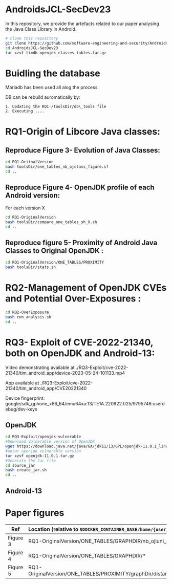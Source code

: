 # AndroidsJCL-SecDev23 
In this repository, we provide the artefacts related to our paper analysing the Java Class Library in Android.

```bash
# clone this repository
git clone https://github.com/software-engineering-and-security/AndroidsJCL-SecDev23.git
cd AndroidsJCL-SecDev23
tar xzvf timdb-openjdk_classes_tables.tar.gz

```

# Buidling the database
Mariadb has been used all alog the process.

DB can be rebuild auromatically by:

	1. Updating the RQ1-/toolsDir/db\_tools file
	2. Executing ....



# RQ1-Origin of Libcore Java classes:

## Reproduce Figure 3- Evolution of Java Classes:
```bash
cd RQ1-OriinalVersion
bash toolsDir/one_tables_nb_ojclass_figure.sf
cd ..
```
## Reproduce Figure 4- OpenJDK profile of each Android version:
For each version X
```bash
cd RQ1-OriginalVersion
bash toolsDir/compare_one_tables_sh_X.sh
cd ..
```

## Reproduce figure 5- Proximity of Android Java Classes to Original OpenJDK :
```bash
cd RQ1-OriginalVersion/ONE_TABLES/PROXIMITY
bash toolsDir/stats.sh
```




# RQ2-Management of OpenJDK CVEs and Potential Over-Exposures :
```bash 
cd RQ2-OverExposure
bash run_analysis.sh
cd ..
```




# RQ3- Exploit of CVE-2022-21340, both on OpenJDK and Android-13:

Video demonstrating available at ./RQ3-Exploit/cve-2022-21340/tim\_android\_app/device-2023-05-24-101133.mp4

App available at ./RQ3-Exploit/cve-2022-21340/tim\_android\_app/CVE20221340

Device fingerprint: google/sdk\_gphone\_x86\_64/emu64xa:13/TE1A.220922.025/9795748:userdebug/dev-keys

## OpenJDK


```bash 
cd RQ3-Exploit/openjdk-vulnerable
#Download Vulnerable version of OpenJDK
wget https://download.java.net/java/GA/jdk11/13/GPL/openjdk-11.0.1_linux-x64_bin.tar.gz
#untar openjdk vulnerable version
tar xzvf openjdk-11.0.1.tar.gz
#Generate the tar file
cd source_jar
bash create_jar.sh
cd ..

```

## Android-13




# Paper figures

|  Ref |  Location (relative to `$DOCKER_CONTAINER_BASE/home/{user_name}/`) | 
| --------- |:---------|
| Figure 3 | RQ1-OriginalVersion/ONE\_TABLES/GRAPHDIR/nb\_ojluni\_classes.pdf |
| Figure 4 | RQ1-OriginalVersion/ONE\_TABLES/GRAPHDIR/* |
| Figure 5 |  RQ1-OriginalVersion/ONE\_TABLES/PROXIMITY/graphDir/distances_area.pdf|

